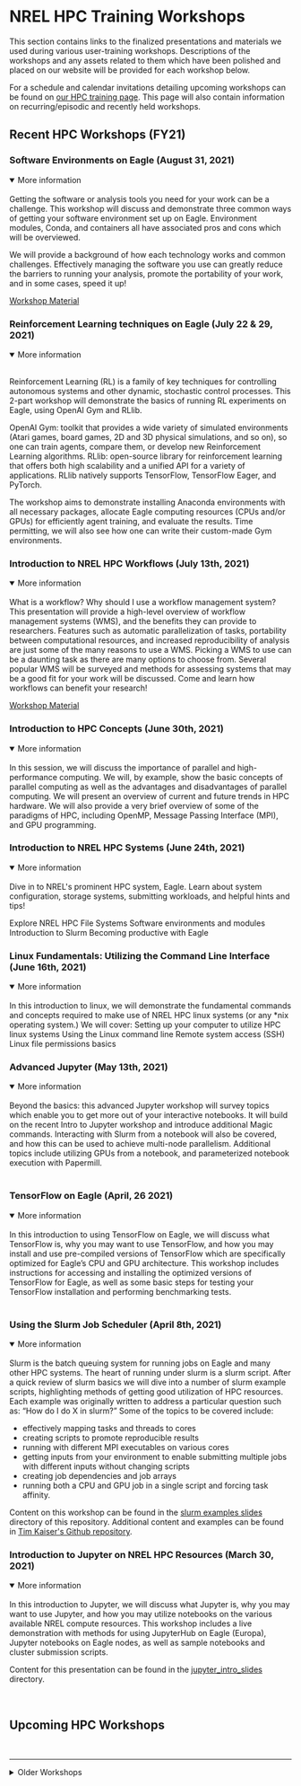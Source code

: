 # NREL HPC Training Workshops 

This section contains links to the finalized presentations and materials we used 
during various user-training workshops. Descriptions of the workshops and any assets 
related to them which have been polished and placed on our website will be provided for each workshop below.

For a schedule and calendar invitations detailing upcoming workshops can be found 
on [our HPC training page](https://www.nrel.gov/hpc/training.html "NREL HPC training"). This page will 
also contain information on recurring/episodic and recently held workshops.


## Recent HPC Workshops (FY21)


### Software Environments on Eagle (August 31, 2021)
<details open>
<summary>More information</summary>
<br>
Getting the software or analysis tools you need for your work can be a challenge. This workshop will discuss and demonstrate three common ways of getting your software environment set up on Eagle. Environment modules, Conda, and containers all have associated pros and cons which will be overviewed.

We will provide a background of how each technology works and common challenges. Effectively managing the software you use can greatly reduce the barriers to running your analysis, promote the portability of your work, and in some cases, speed it up!

[Workshop Material](./software_envs)
</details>

### Reinforcement Learning techniques on Eagle (July 22 & 29, 2021)

<details open>
<summary>More information</summary>
<br>

Reinforcement Learning (RL) is a family of key techniques for controlling autonomous systems and other dynamic, stochastic control processes. This 2-part workshop will demonstrate the basics of running RL experiments on Eagle, using OpenAI Gym and RLlib.
 
OpenAI Gym: toolkit that provides a wide variety of simulated environments (Atari games, board games, 2D and 3D physical simulations, and so on), so one can train agents, compare them, or develop new Reinforcement Learning algorithms.
RLlib: open-source library for reinforcement learning that offers both high scalability and a unified API for a variety of applications. RLlib natively supports TensorFlow, TensorFlow Eager, and PyTorch.
 
The workshop aims to demonstrate installing Anaconda environments with all necessary packages, allocate Eagle computing resources (CPUs and/or GPUs) for efficiently agent training, and evaluate the results. Time permitting, we will also see how one can write their custom-made Gym environments.
</details>

### Introduction to NREL HPC Workflows (July 13th, 2021)
<details open>
<summary>More information</summary>
<br>
What is a workflow? Why should I use a workflow management system? This presentation will provide a high-level overview of workflow management systems (WMS), and the benefits they can provide to researchers. Features such as automatic parallelization of tasks, portability between computational resources, and increased reproducibility of analysis are just some of the many reasons to use a WMS. Picking a WMS to use can be a daunting task as there are many options to choose from. Several popular WMS will be surveyed and methods for assessing systems that may be a good fit for your work will be discussed. Come and learn how workflows can benefit your research!

[Workshop Material](./intro_to_workflows)
</details>

### Introduction to HPC Concepts (June 30th, 2021)
<details open>
<summary>More information</summary>
<br>
In this session, we will discuss the importance of parallel and high-performance computing. We will, by example, show the basic concepts of parallel computing as well as the advantages and disadvantages of parallel computing. We will present an overview of current and future trends in HPC hardware. We will also provide a very brief overview of some of the paradigms of HPC, including OpenMP, Message Passing Interface (MPI), and GPU programming.
</details>

### Introduction to NREL HPC Systems (June 24th, 2021)
<details open>
<summary>More information</summary>
<br>
Dive in to NREL's prominent HPC system, Eagle. Learn about system configuration, storage systems, submitting workloads, and helpful hints and tips!

Explore NREL HPC File Systems
Software environments and modules
Introduction to Slurm
Becoming productive with Eagle
</details>

### Linux Fundamentals: Utilizing the Command Line Interface (June 16th, 2021)
<details open>
<summary>More information</summary>
<br>
In this introduction to linux, we will demonstrate the fundamental commands and concepts required to make use of NREL HPC linux systems (or any *nix operating system.) We will cover:
Setting up your computer to utilize HPC linux systems
Using the Linux command line
Remote system access (SSH)
Linux file permissions basics
</details>

### Advanced Jupyter (May 13th, 2021)
<details open>
<summary>More information</summary>
<br>
Beyond the basics: this advanced Jupyter workshop will survey topics which enable you to get more out of your interactive notebooks. It will build on the recent Intro to Jupyter workshop and introduce additional Magic commands. Interacting with Slurm from a notebook will also be covered, and how this can be used to achieve multi-node parallelism. Additional topics include utilizing GPUs from a notebook, and parameterized notebook execution with Papermill.
</details>

<br>

### TensorFlow on Eagle (April, 26 2021)
<details open>
<summary>More information</summary>
<br>
In this introduction to using TensorFlow on Eagle, we will discuss what TensorFlow is, why you may want to use TensorFlow, and how you may install and use pre-compiled versions of TensorFlow which are specifically optimized for Eagle’s CPU and GPU architecture. This workshop includes instructions for accessing and installing the optimized versions of TensorFlow for Eagle, as well as some basic steps for testing your TensorFlow installation and performing benchmarking tests.
</details>

<br>

### Using the Slurm Job Scheduler (April 8th, 2021)

<details open>
<summary>More information</summary>
<br>
Slurm is the batch queuing system for running jobs on Eagle and many other HPC systems. The heart of running under slurm is a slurm script. After a quick review of slurm basics we will dive into a number of slurm example scripts, highlighting methods of getting good utilization of HPC resources. Each example was originally written to address a particular question such as: “How do I do X in slurm?” Some of the topics to be covered include:

- effectively mapping tasks and threads to cores
- creating scripts to promote reproducible results
- running with different MPI executables on various cores
- getting inputs from your environment to enable submitting multiple jobs with different inputs without changing scripts
- creating job dependencies and job arrays
- running both a CPU and GPU job in a single script and forcing task affinity.  

Content on this workshop can be found in the [slurm examples slides](slurm_examples_slides) directory of this repository.
Additional content and examples can be found in [Tim Kaiser's Github repository](https://github.com/timkphd/examples/tree/master/tims_tools).

</details>




### Introduction to Jupyter on NREL HPC Resources (March 30, 2021)

<details open>
<summary>More information</summary>
<br>
In this introduction to Jupyter, we will discuss what Jupyter is, why you may 
want to use Jupyter, and how you may utilize notebooks on the various available 
NREL compute resources. This workshop includes a live demonstration with methods 
for using JupyterHub on Eagle (Europa), Jupyter notebooks on Eagle nodes, as well as 
sample notebooks and cluster submission scripts.

Content for this presentation can be found in the [jupyter_intro_slides](jupyter_intro_slides) directory.


</details>

<br>

## Upcoming HPC Workshops




<br>

---

<details>

<summary> Older Workshops </summary>
<br>

### Workshop - Slurm: Advanced Techniques (held March 20th, 2019)
<details>
<summary>More information</summary>
<br>

The second of our series, Eagle Workshop - Advanced Slurm Techniques, covered topics beneficial for job management:

* Job monitoring and forensics: usage examples on sreport, sacct, sinfo, and sview (FastX)
* Advanced srun and sbatch functions (flags)
* Parallelizing with SLURM
* Remote exclusive GPU usage, requesting GPU nodes.

The resources used during this presentation are available here:

* [Presentation Slides](https://www.nrel.gov/hpc/assets/pdfs/slurm-advanced-topics.pdf)

</details>


### Workshop - Slurm: New NREL Capabilities (held March 8th, 2019)

<details>
<summary>More information</summary>
<br>

This workshop covered the following features which are new to the NREL HPC workflow relative to what was possible on Peregrine and its job scheduler:

*   Basic Slurm core functionality overview
*   Slurm partitions - request by features
    *   Effective queue partition requests
    *   Request by resource needs
        *   GPU compute nodes
        *   Local scratch
        *   Memory requirements
*   Job dependencies and job arrays
*   Job steps
*   Job monitoring and basic troubleshooting. 

The resources used during this presentation are available here:

* [New Features Offered by Slurm - Presentation Slides](https://www.nrel.gov/hpc/assets/pdfs/slurm-new-nrel-capabilities-presentation.pdf)

</details>

### Transition from Peregrine to Eagle (held January 11th, 2019)

<details>
<summary>More information</summary>
<br>

The HPC Operations team held workshops for providing live assistance with acclimating to Eagle, and is developing similar sessions to help users get the most out of HPC resources. The resources used during these presentations are available here:

* [Transitioning from Peregrine to Eagle - Presentation Slides](https://www.nrel.gov/hpc/assets/pdfs/peregrine-to-eagle-transition-presentation.pdf "Peregrine to Eagle Presentation Slides")
* [Separate instructions for how to use Globus to migrate files quickly and reliably](https://www.nrel.gov/hpc/assets/pdfs/using-globus-to-move-data-from-peregrine-to-eagle.pdf)
* [PBS to Slurm Analogous Command Cheat Sheet](https://www.nrel.gov/hpc/assets/pdfs/pbs-to-slurm-translation-sheet.pdf)

</details>

</details>


